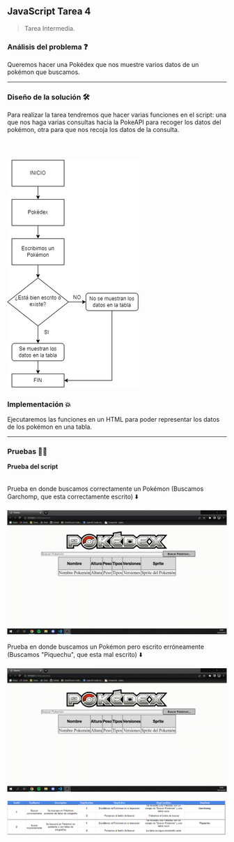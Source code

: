 ## JavaScript Tarea 4

> Tarea Intermedia.

###  Análisis del problema ❓

Queremos hacer una Pokédex que nos muestre varios datos de un pokémon que buscamos.

---

###  Diseño de la solución 🛠️

Para realizar la tarea tendremos que hacer varias funciones en el script: una que nos haga varias consultas hacia la PokeAPI para recoger los datos del pokémon, otra para que nos
recoja los datos de la consulta.

<br/>

![UML](imagenes/Diagrama.png "UML")
---

### Implementación 💥

Ejecutaremos las funciones en un HTML para poder representar los datos de los pokémon en una tabla.

---
###  Pruebas 👨‍💻

**Prueba del script**
<br/>
<br/>
<br/>
Prueba en donde buscamos correctamente un Pokémon (Buscamos Garchomp, que esta correctamente escrito) ⬇️
<br/>
<br/>
![Prueba GIF](imagenes/Prueba1.gif "Prueba OK")
<br/>
<br/>
Prueba en donde buscamos un Pokémon pero escrito erróneamente (Buscamos "Piquechu", que esta mal escrito) ⬇️
<br/>
<br/>
![Prueba GIF](imagenes/Prueba2.gif "Prueba KO")
<br/>
<br/>
![Plan de Pruebas](imagenes/ExcelPruebas.png "Excel de Pruebas")